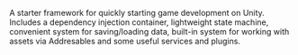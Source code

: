 A starter framework for quickly starting game development on Unity. Includes a dependency injection container, lightweight state machine, convenient system for saving/loading data, built-in system for working with assets via Addresables and some useful services and plugins.
